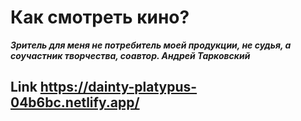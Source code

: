 # Как смотреть кино?

**_Зритель для меня не потребитель моей продукции, не судья, а соучастник творчества, соавтор. Андрей Тарковский_**

## Link https://dainty-platypus-04b6bc.netlify.app/
